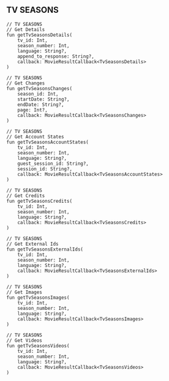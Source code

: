 ## TV SEASONS

    // TV SEASONS
    // Get Details
    fun getTvSeasonsDetails(
        tv_id: Int,
        season_number: Int,
        language: String?,
        append_to_response: String?,
        callback: MovieResultCallback<TvSeasonsDetails>
    )

    // TV SEASONS
    // Get Changes
    fun getTvSeasonsChanges(
        season_id: Int,
        startDate: String?,
        endDate: String?,
        page: Int?,
        callback: MovieResultCallback<TvSeasonsChanges>
    )

    // TV SEASONS
    // Get Account States
    fun getTvSeasonsAccountStates(
        tv_id: Int,
        season_number: Int,
        language: String?,
        guest_session_id: String?,
        session_id: String?,
        callback: MovieResultCallback<TvSeasonsAccountStates>
    )

    // TV SEASONS
    // Get Credits
    fun getTvSeasonsCredits(
        tv_id: Int,
        season_number: Int,
        language: String?,
        callback: MovieResultCallback<TvSeasonsCredits>
    )

    // TV SEASONS
    // Get External Ids
    fun getTvSeasonsExternalIds(
        tv_id: Int,
        season_number: Int,
        language: String?,
        callback: MovieResultCallback<TvSeasonsExternalIds>
    )

    // TV SEASONS
    // Get Images
    fun getTvSeasonsImages(
        tv_id: Int,
        season_number: Int,
        language: String?,
        callback: MovieResultCallback<TvSeasonsImages>
    )

    // TV SEASONS
    // Get Videos
    fun getTvSeasonsVideos(
        tv_id: Int,
        season_number: Int,
        language: String?,
        callback: MovieResultCallback<TvSeasonsVideos>
    )